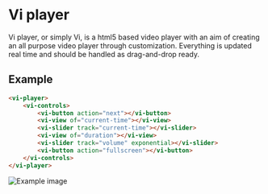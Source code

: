 # Vi player
Vi player, or simply Vi, is a html5 based video player with an aim of creating an all purpose video player through customization. Everything is updated real time and should be handled as drag-and-drop ready.

## Example
```html
<vi-player>
	<vi-controls>
		<vi-button action="next"></vi-button>
		<vi-view of="current-time"></vi-view>
		<vi-slider track="current-time"></vi-slider>
		<vi-view of="duration"></vi-view>
		<vi-slider track="volume" exponential></vi-slider>
        <vi-button action="fullscreen"></vi-button>
	</vi-controls>
</vi-player>
```
![Example image](https://marius.im/u/01213.png)
